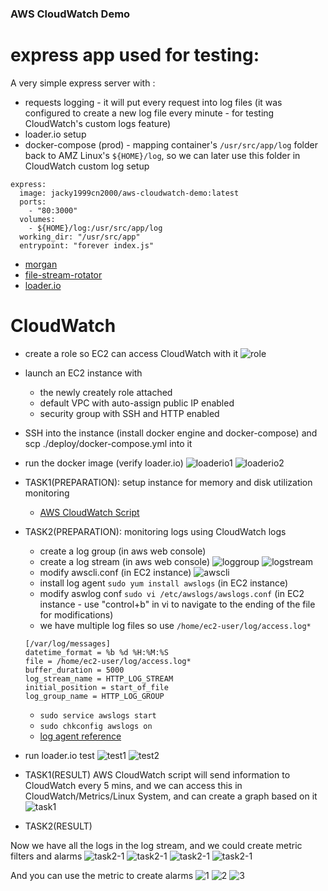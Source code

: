 ### AWS CloudWatch Demo

# express app used for testing:

A very simple express server with :
  * requests logging - it will put every request into log files (it was configured to create a new log file every minute - for testing CloudWatch's custom logs feature)
  * loader.io setup
  * docker-compose (prod) - mapping container's `/usr/src/app/log` folder back to AMZ Linux's `${HOME}/log`, so we can later use this folder in CloudWatch custom log setup
  ```
  express:
    image: jacky1999cn2000/aws-cloudwatch-demo:latest
    ports:
      - "80:3000"
    volumes:
      - ${HOME}/log:/usr/src/app/log
    working_dir: "/usr/src/app"
    entrypoint: "forever index.js"
  ```

* [morgan](https://github.com/expressjs/morgan)
* [file-stream-rotator](https://github.com/holidayextras/file-stream-rotator)
* [loader.io](https://loader.io/)

# CloudWatch
  * create a role so EC2 can access CloudWatch with it
  ![role](./imgs/role.png)
  * launch an EC2 instance with
    * the newly creately role attached
    * default VPC with auto-assign public IP enabled
    * security group with SSH and HTTP enabled
  * SSH into the instance (install docker engine and docker-compose) and scp ./deploy/docker-compose.yml into it
  * run the docker image (verify loader.io)
  ![loaderio1](./imgs/loaderio1.png)
  ![loaderio2](./imgs/loaderio2.png)

  * TASK1(PREPARATION): setup instance for memory and disk utilization monitoring
    * [AWS CloudWatch Script](http://docs.aws.amazon.com/AWSEC2/latest/UserGuide/mon-scripts.html)
  * TASK2(PREPARATION): monitoring logs using CloudWatch logs
    * create a log group (in aws web console)
    * create a log stream (in aws web console)
    ![loggroup](./imgs/loggroup.png)
    ![logstream](./imgs/logstream.png)
    * modify awscli.conf (in EC2 instance)
    ![awscli](./imgs/awscli.png)
    * install log agent `sudo yum install awslogs` (in EC2 instance)
    * modify aswlog conf `sudo vi /etc/awslogs/awslogs.conf` (in EC2 instance - use "control+b" in vi to navigate to the ending of the file for modifications)
    * we have multiple log files so use `/home/ec2-user/log/access.log*`
    ```
    [/var/log/messages]
    datetime_format = %b %d %H:%M:%S
    file = /home/ec2-user/log/access.log*
    buffer_duration = 5000
    log_stream_name = HTTP_LOG_STREAM
    initial_position = start_of_file
    log_group_name = HTTP_LOG_GROUP
    ```
    * `sudo service awslogs start`
    * `sudo chkconfig awslogs on`
    * [log agent reference](http://docs.aws.amazon.com/AmazonCloudWatch/latest/logs/AgentReference.html)

  * run loader.io test
  ![test1](./imgs/test1.png)
  ![test2](./imgs/test2.png)

  * TASK1(RESULT)
  AWS CloudWatch script will send information to CloudWatch every 5 mins, and we can access this in CloudWatch/Metrics/Linux System, and can create a graph based on it
  ![task1](./imgs/task1.png)

  * TASK2(RESULT)

  Now we have all the logs in the log stream, and we could create metric filters and alarms
  ![task2-1](./imgs/task2-1.png)
  ![task2-1](./imgs/task2-2.png)
  ![task2-1](./imgs/task2-3.png)
  ![task2-1](./imgs/task2-4.png)

  And you can use the metric to create alarms
  ![1](./imgs/1.png)
  ![2](./imgs/2.png)
  ![3](./imgs/3.png)
